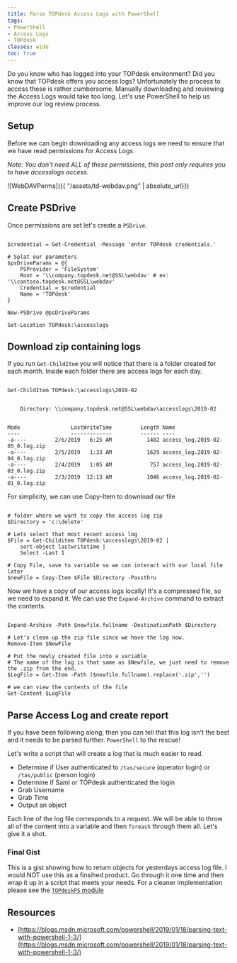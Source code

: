 ```yaml
---
title: Parse TOPdesk Access Logs with PowerShell
tags:
- PowerShell
- Access Logs
- TOPdesk
classes: wide
toc: true
---
```


Do you know who has logged into your TOPdesk environment? Did you know that TOPdesk offers you access logs? Unfortunately the process to access these is rather cumbersome. Manually downloading and reviewing the Access Logs would take too long. Let's use PowerShell to help us improve our log review process.

## Setup

Before we can begin downloading any access logs we need to ensure that we have read permissions for Access Logs.

*Note: You don't need ALL of these permissions, this post only requires you to have accesslogs access.*

![WebDAVPerms]({{ "/assets/td-webdav.png" | absolute_url}})

## Create PSDrive

Once permissions are set let's create a `PSDrive`.

```

$credential = Get-Credential -Message 'enter TOPdesk credentials.'

# Splat our parameters
$psDriveParams = @{
    PSProvider = 'FileSystem'
    Root = '\\company.topdesk.net@SSL\webdav' # ex: '\\contoso.topdesk.net@SSL\webdav'
    Credential = $credential
    Name = 'TOPdesk'
}

New-PSDrive @psDriveParams

Set-Location TOPdesk:\accesslogs

```

## Download zip containing logs

If you run `Get-ChildItem` you will notice that there is a folder created for each month. Inside each folder there are access logs for each day.

```

Get-ChildItem TOPdesk:\accesslogs\2019-02


    Directory: \\company.topdesk.net@SSL\webdav\accesslogs\2019-02


Mode                LastWriteTime         Length Name
----                -------------         ------ ----
-a----         2/6/2019   6:25 AM           1482 access_log.2019-02-05_0.log.zip
-a----         2/5/2019   1:33 AM           1629 access_log.2019-02-04_0.log.zip
-a----         2/4/2019   1:05 AM            757 access_log.2019-02-03_0.log.zip
-a----         2/3/2019  12:13 AM           1046 access_log.2019-02-01_0.log.zip

```

For simplicity, we can use Copy-Item to download our file

```

# folder where we want to copy the access log zip
$Directory = 'c:\delete'

# Lets select that most recent access log
$File = Get-Childitem TOPdesk:\accesslogs\2019-02 |
    sort-object lastwritetime |
    Select -Last 1

# Copy File, save to variable so we can interact with our local file later
$newFile = Copy-Item $File $Directory -Passthru
```

Now we have a copy of our access logs locally! It's a compressed file, so we need to expand it. We can use the `Expand-Archive` command to extract the contents.

```

Expand-Archive -Path $newfile.fullname -DestinationPath $Directory

# Let's clean up the zip file since we have the log now.
Remove-Item $NewFile

# Put the newly created file into a variable
# The name of the log is that same as $Newfile, we just need to remove the .zip from the end.
$LogFile = Get-Item -Path ($newfile.fullname).replace('.zip','')

# we can view the contents of the file
Get-Content $LogFile
```

## Parse Access Log and create report

If you have been following along, then you can tell that this log isn't the best and it needs to be parsed further. `PowerShell` to the rescue!

Let's write a script that will create a log that is much easier to read.

* Determine if User authenticated to `/tas/secure` (operator login) or `/tas/public` (person login)
* Determine if Saml or TOPdesk authenticated the login
* Grab Username
* Grab Time
* Output an object

Each line of the log file corresponds to a request. We will be able to throw all of the content into a variable and then `foreach` through them all. Let's give it a shot.

### Final Gist

This is a gist showing how to return objects for yesterdays access log file. I would NOT use this as a finsihed product. Go through it one time and then wrap it up in a script that meets your needs. For a cleaner implementation please see the [`TOPdeskPS` module](https://github.com/andrewpla/topdeskps)

<script src="https://gist.github.com/AndrewPla/23080ccc157a82a750f48a629914ddc5.js"></script>

## Resources

* [https://blogs.msdn.microsoft.com/powershell/2019/01/18/parsing-text-with-powershell-1-3/](https://blogs.msdn.microsoft.com/powershell/2019/01/18/parsing-text-with-powershell-1-3/)
